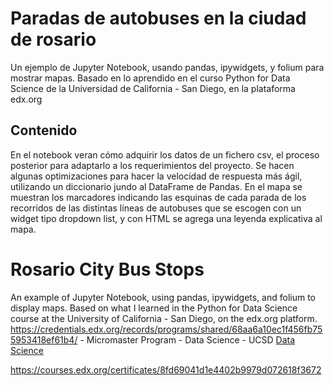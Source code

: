 # Paradas de autobuses en la ciudad de rosario
Un ejemplo de Jupyter Notebook, usando pandas, ipywidgets, y folium para mostrar mapas.
Basado en lo aprendido en el curso Python for Data Science de la Universidad de California - San Diego, en la plataforma edx.org

## Contenido
En el notebook veran cómo adquirir los datos de un fichero csv, el proceso posterior para adaptarlo a los requerimientos del proyecto.
Se hacen algunas optimizaciones para hacer la velocidad de respuesta más ágil, utilizando un diccionario jundo al DataFrame de Pandas.
En el mapa se muestran los marcadores indicando las esquinas de cada parada de los recorridos de las distintas líneas de autobuses que se escogen con un widget tipo dropdown list, y con HTML se agrega una leyenda explicativa al mapa.

# Rosario City Bus Stops
An example of Jupyter Notebook, using pandas, ipywidgets, and folium to display maps.
Based on what I learned in the Python for Data Science course at the University of California - San Diego, on the edx.org platform.
https://credentials.edx.org/records/programs/shared/68aa6a10ec1f456fb755953418ef61b4/ - Micromaster Program - Data Science - UCSD
[Data Science](https://credentials.edx.org/records/programs/shared/68aa6a10ec1f456fb755953418ef61b4/)

https://courses.edx.org/certificates/8fd69041d1e4402b9979d072618f3672 